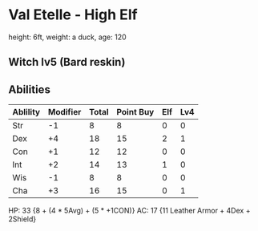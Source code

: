 # Val Etelle - High Elf
height: 6ft, weight: a duck, age: 120

## Witch lv5 (Bard reskin)
## Abilities
|Ablility|Modifier|Total|Point Buy|Elf|Lv4|
|--------|--------|-----|---------|---|---|
|Str     |-1      |8    |8        |0  |0  |
|Dex     |+4      |18   |15       |2  |1  |
|Con     |+1      |12   |12       |0  |0  |
|Int     |+2      |14   |13       |1  |0  |
|Wis     |-1      |8    |8        |0  |0  |
|Cha     |+3      |16   |15       |0  |1  |

HP: 33 {8 + (4 * 5Avg) + (5 * +1CON)}
AC: 17 {11 Leather Armor + 4Dex + 2Shield}
